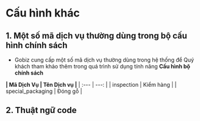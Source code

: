 # Cấu hình khác

## 1. Một số mã dịch vụ thường dùng trong bộ cấu hình chính sách

* Gobiz cung cấp một số mã dịch vụ thường dùng trong hệ thống để Quý khách tham khảo thêm trong quá trình sử dụng tính năng **Cấu hình bộ chính sách**

**| Mã Dịch Vụ | Tên Dịch vụ |**
| :--- | ---: |
| inspection | Kiểm hàng |
| special_packaging | Đóng gỗ |

## 2. Thuật ngữ code

